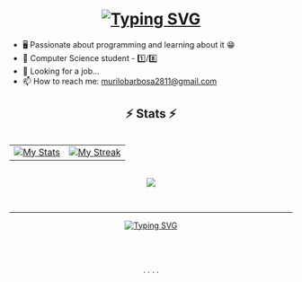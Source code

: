 <h1 align="center">
   <a href="https://git.io/typing-svg"><img src="https://readme-typing-svg.demolab.com?font=Fira+Code&weight=500&size=19&pause=600&center=true&size=30&width=435&lines=Hello%2C+There!+%F0%9F%91%8B;I'm+Murilo+Barbosa...;Feel+free+to+look+around" alt="Typing SVG" />
   </a>
</h1>

- 🖥️ Passionate about programming and learning about it 😁
- 🧠 Computer Science student - 1️⃣/8️⃣
- 👀 Looking for a job...
- 📫 How to reach me: <a target="_blank" href="mailto: murilobarbosa2811@gmail.com">murilobarbosa2811@gmail.com</a>

<h2 align="center">⚡ Stats ⚡</h2> <br>

<table style="border:none;margin:0 auto">
   <tr style="border:none;">
      <td style="border:none;"><a target="_blank" href="https://github.com/anuraghazra/github-readme-stats"><img src="https://github-readme-stats.vercel.app/api?username=murilobarbosaa&include_all_commits=true&count_private=true&show_icons=true&theme=react&text_color=8b8b8b&bg_color=0000&hide_border=true&custom_title=murilobarbosaa%27s%20Github%20Stats" alt="My Stats"/></a></td>
      <td style="border:none;"><a target="_blank" href="https://github.com/DenverCoder1/github-readme-streak-stats"><img src="https://github-readme-streak-stats.herokuapp.com?user=murilobarbosaa&theme=react&dates=8b8b8b&background=0000&hide_border=true" alt="My Streak"/></a></td>
   </tr>
</table> <br>
  
<p align="center" >
   <a target="_blank" href="https://github.com/anuraghazra/github-readme-stats"><img src="https://github-readme-stats.vercel.app/api/top-langs/?username=murilobarbosaa&include_all_commits=true&count_private=true&show_icons=true&theme=react&text_color=8b8b8b&bg_color=0000&hide_border=false&"/></a>
</p> <br>
 
<hr>
 
<p align="center">
   <a href="https://git.io/typing-svg"><img src="https://readme-typing-svg.demolab.com?font=Fira+Code&weight=500&size=19&pause=600&center=true&width=435&lines=This+page+is+best+viewed+in+dark+mode.;Hope+you+enjoy!;...+🧊+..." alt="Typing SVG" /></a>
</p> <br> <br>

<p align="center">
   . . . . 
</p>
